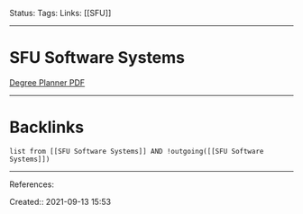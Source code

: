 Status: 
Tags: 
Links: [[SFU]]
___
# SFU Software Systems
[Degree Planner PDF](http://www.sfu.ca/content/dam/sfu/computing/Undergraduate_students/forms/Fall2020/Fall-2020-SOSY-Planner-Fillable.pdf)


___
# Backlinks
```dataview
list from [[SFU Software Systems]] AND !outgoing([[SFU Software Systems]])
```
___
References:

Created:: 2021-09-13 15:53
